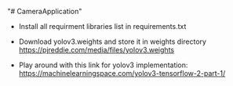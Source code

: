 "# CameraApplication" 


- Install all requirment libraries list in requirements.txt

- Download yolov3.weights and store it in weights directory 
  https://pjreddie.com/media/files/yolov3.weights

- Play around with this link for yolov3 implementation: https://machinelearningspace.com/yolov3-tensorflow-2-part-1/

